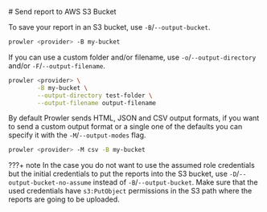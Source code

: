 # Send report to AWS S3 Bucket

To save your report in an S3 bucket, use `-B`/`--output-bucket`.

```sh
prowler <provider> -B my-bucket
```

If you can use a custom folder and/or filename, use `-o`/`--output-directory` and/or `-F`/`--output-filename`.

```sh
prowler <provider> \
        -B my-bucket \
        --output-directory test-folder \
        --output-filename output-filename
```

By default Prowler sends HTML, JSON and CSV output formats, if you want to send a custom output format or a single one of the defaults you can specify it with the `-M`/`--output-modes` flag.

```sh
prowler <provider> -M csv -B my-bucket
```

???+ note
        In the case you do not want to use the assumed role credentials but the initial credentials to put the reports into the S3 bucket, use `-D`/`--output-bucket-no-assume` instead of `-B`/`--output-bucket`. Make sure that the used credentials have `s3:PutObject` permissions in the S3 path where the reports are going to be uploaded.
